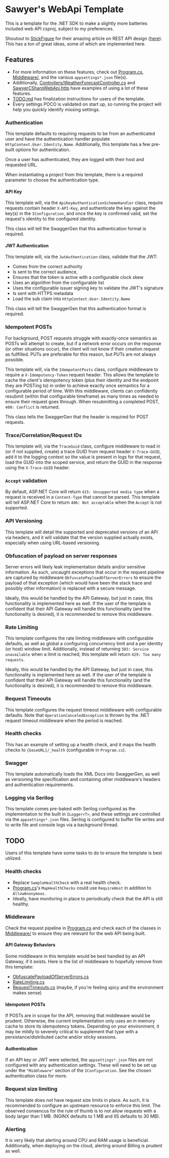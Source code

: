 # Sawyer's WebApi Template

This is a template for the .NET SDK to make a slightly more batteries
included web API csproj, subject to my preferences.

Shoutout to [StickFigure](https://github.com/stickfigure) for their amazing
article on REST API design
([here](https://github.com/stickfigure/blog/wiki/How-to-%28and-how-not-to%29-design-REST-APIs)).
This has a ton of great ideas, some of which are implemented here.

## Features

- For more information on these features, check out [Program.cs](./Program.cs),
  [Middleware/](./Middleware), and the various `appsettings*.json` file(s).
- Additionally, [Controllers/WeatherForecastController.cs](Controllers/WeatherForecastController.cs)
  and [SawyerCSharpWebApi.http](./SawyerCSharpWebApi.http) have examples of using
  a lot of these features.
- [TODO.md](./TODO.md) has finalization instructions for users of the
  template.
- Every settings POCO is validated on start up, so running the project will
  help you quickly identify missing settings.

### Authentication

This template defaults to requiring requests to be from an authenticated user
and have the authentication handler populate `HttpContext.User.Identity.Name`.
Additionally, this template has a few pre-built options for authentication.

Once a user has authenticated, they are logged with their host and requested
URL.

When instantiating a project from this template, there is a required parameter
to choose the authentication type.

#### API Key

This template will, via the `ApiKeyAuthenticationSchemeHandler` class, require
requests contain header `X-API-Key`, and authenticate the key against the
key(s) in the `IConfiguration`, and once the key is confirmed valid, set the
request's identity to the configured identity.

This class will tell the SwaggerGen that this authentication format is
required.

#### JWT Authentication

This template will, via the `JwtAuthentication` class, validate that the JWT:

- Comes from the correct authority
- Is sent to the correct audience,
- Ensures that the token is active with a configurable clock skew
- Uses an algorithm from the configurable list
- Uses the configurable issuer signing key to validate the JWT's signature
- Is sent with HTTPS metadata
- Load the sub claim into `HttpContext.User.Identity.Name`

This class will tell the SwaggerGen that this authentication format is
required.

### Idempotent POSTs

For background, POST requests struggle with exactly-once semantics as POSTs
will attempt to create, but if a network error occurs on the response (or
other situations occur), the client will not know if their creation request as
fullfilled. PUTs are preferable for this reason, but PUTs are not always
possible.

This template will, via the `IdempotentPosts` class, configure middleware to
require a `X-Idempotency-Token` request header. This allows the template to cache
the client's idempotency token (plus their identity and the endpoint they are
POSTing to) in order to achieve exactly once semantics for a configurable
period of time. With this middleware,
clients can confidently resubmit (within that configurable timeframe) as many
times as needed to ensure their request goes through. When resubmitting a
completed POST, `409: Conflict` is returned.

This class tells the SwaggerGen that the header is required for POST requests.

### Trace/Correlation/Request IDs

This template will, via the `TraceGuid` class, configure middleware to read in
(or if not supplied, create) a trace GUID from request header `X-Trace-GUID`,
add it to the logging context so the value is present in logs for that request,
load the GUID into the scoped service, and return the GUID in the response
using the `X-Trace-GUID` header.

### `Accept` validation

By default, ASP.NET Core will return `415: Unsupported media type` when a
request is received in a `Content-Type` that cannot be parsed. This template
will tell ASP.NET Core to return `406: Not acceptable` when the
`Accept` is not supported.

### API Versioning

This template will detail the supported and deprecated versions of an API
via headers, and it will validate that the version supplied actually exists,
especially when using URL-based versioning.

### Obfuscation of payload on server responses

Server errors will likely leak implementation details and/or sensitive
information. As such, uncaught exceptions that occur in the request pipeline
are captured by middleware `ObfuscatePayloadOfServerErrors` to ensure the
payload of that exception (which would have been the stack trace and possibly
other information) is replaced with a secure message.

Ideally, this would be handled by the API Gateway, but just in case, this
functionality is implemented here as well. If the user of the template is
confident that their API Gateway will handle this functionality (and the
functionality is desired), it is recommended to remove this middleware.

### Rate Limiting

This template configures the rate limiting middleware with configurable
defaults, as well as global a configuring concurrency limit and a per identity
(or host) window limit. Additionally, instead of returning
`503: Service unavailable` when a limit is reached, this template will return
`429: Too many requests`.

Ideally, this would be handled by the API Gateway, but just in case, this
functionality is implemented here as well. If the user of the template is
confident that their API Gateway will handle this functionality (and the
functionality is desired), it is recommended to remove this middleware.

### Request Timeouts

This template configures the request timeout middleware with configurable
defaults. Note that `OperationCanceledException` is thrown by the .NET
request timeout middleware when the period is reached.

### Health checks

This has an example of setting up a health check, and it maps the health
checks to `{baseURL}/_health` (configurable in `Program.cs`).

### Swagger

This template automatically loads the XML Docs into SwaggerGen, as well as
versioning the specification and containing other middleware's headers and
authentication requirements.

### Logging via Serilog

This template comes pre-baked with Serilog configured as the implementation to
the built in `ILogger<T>`, and these settings are controlled via the
`appsettings*.json` files. Serilog is configured to buffer file writes and
to write file and console logs via a background thread.

## TODO

Users of this template have some tasks to do to ensure the template is best
utilized.

### Health checks

- Replace `SampleHealthCheck` with a real health check.
- [Program.cs](./Program.cs)'s `MapHealthChecks` could use `RequireHost`
  in addition to `AllowAnonymous`.
- Ideally, have monitoring in place to periodically check that the API is still
  healthy.

### Middleware

Check the request pipeline in [Program.cs](./Program.cs) and check each of the
classes in [Middleware/](./Middleware) to ensure they are relevant for the
web API being built.

#### API Gateway Behaviors

Some middleware in this template would be best handled by an API Gateway, if it
exists. Here is the list of middleware to hopefully remove from this template:

- [ObfuscatePayloadOfServerErrors.cs](./Middleware/ObfuscatePayloadOfServerErrors.cs)
- [RateLimiting.cs](./Middleware/RateLimiting.cs)
- [RequestTimeouts.cs](./Middleware/RequestTimeouts.cs) (maybe, if you're
  feeling spicy and the environment makes sense)

#### Idempotent POSTs

If POSTs are in scope for the API, removing that middleware would be prudent.
Otherwise, the current implementation only uses an in memory cache to store its
idempotency tokens. Depending on your environment, it may be mildly to severely
critical to supplement that type with a persistance/distributed cache and/or
sticky sessions.

#### Authentication

If an API key or JWT were selected, the `appsettings*.json` files are not
configured with any authentication settings. These will need to be set up under
the `"Middleware"` section of the `IConfiguration`. See the chosen
authentication class for more.

### Request size limiting

This template does *not* have request size limits in place. As such, it is
recommended to configure an upstream resource to enforce this limit. The
observed consencus for the rule of thumb is to not allow requests with a body
larger than 1 MB. (NGINX defaults to 1 MB and IIS defaults to 30 MB).

### Alerting

It is very likely that alerting around CPU and RAM usage is beneficial.
Additionally, when deploying on the cloud, alerting around Billing is prudent
as well.
